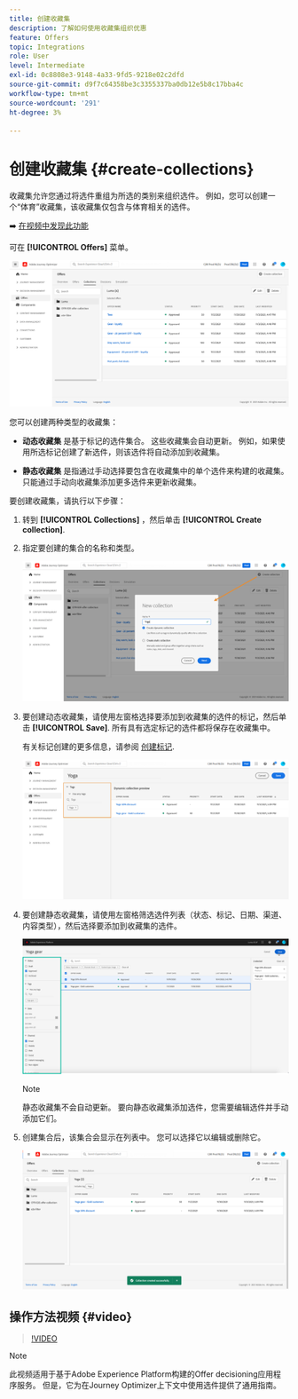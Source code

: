 ```yaml
---
title: 创建收藏集
description: 了解如何使用收藏集组织优惠
feature: Offers
topic: Integrations
role: User
level: Intermediate
exl-id: 0c8808e3-9148-4a33-9fd5-9218e02c2dfd
source-git-commit: d9f7c64358be3c3355337ba0db12e5b8c17bba4c
workflow-type: tm+mt
source-wordcount: '291'
ht-degree: 3%

---
```


# 创建收藏集 {#create-collections}

收藏集允许您通过将选件重组为所选的类别来组织选件。 例如，您可以创建一个“体育”收藏集，该收藏集仅包含与体育相关的选件。

➡️ [在视频中发现此功能](#video)

可在 **[!UICONTROL Offers]** 菜单。

![](../assets/collections_list.png)

您可以创建两种类型的收藏集：

* **动态收藏集** 是基于标记的选件集合。 这些收藏集会自动更新。 例如，如果使用所选标记创建了新选件，则该选件将自动添加到收藏集。

* **静态收藏集** 是指通过手动选择要包含在收藏集中的单个选件来构建的收藏集。 只能通过手动向收藏集添加更多选件来更新收藏集。

要创建收藏集，请执行以下步骤：

1. 转到 **[!UICONTROL Collections]** ，然后单击 **[!UICONTROL Create collection]**.

1. 指定要创建的集合的名称和类型。

   ![](../assets/collection_create.png)

1. 要创建动态收藏集，请使用左窗格选择要添加到收藏集的选件的标记，然后单击 **[!UICONTROL Save]**. 所有具有选定标记的选件都将保存在收藏集中。

   有关标记创建的更多信息，请参阅 [创建标记](../offer-library/creating-tags.md).

   ![](../assets/dynamic_collection.png)

1. 要创建静态收藏集，请使用左窗格筛选选件列表（状态、标记、日期、渠道、内容类型），然后选择要添加到收藏集的选件。

   ![](../assets/static_collection.png)

   >[!NOTE]
   >
   >静态收藏集不会自动更新。 要向静态收藏集添加选件，您需要编辑选件并手动添加它们。

1. 创建集合后，该集合会显示在列表中。 您可以选择它以编辑或删除它。

   ![](../assets/collection_created.png)

## 操作方法视频 {#video}

>[!VIDEO](https://video.tv.adobe.com/v/329376?quality=12)

>[!NOTE]
>
>此视频适用于基于Adobe Experience Platform构建的Offer decisioning应用程序服务。 但是，它为在Journey Optimizer上下文中使用选件提供了通用指南。
